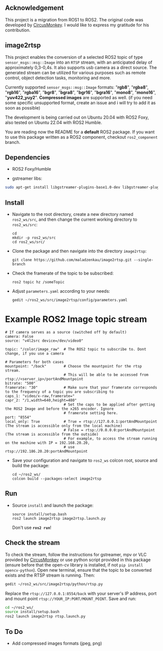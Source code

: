 ## Acknowledgement
This project is a migration from ROS1 to ROS2. The original code was developed by [CircusMonkey](https://github.com/CircusMonkey/ros_rtsp/tree/master). I would like to express my gratitude for his contribution.

## image2rtsp
This project enables the conversion of a selected ROS2 topic of type `sensor_msgs::msg::Image` into an `RTSP` stream, with an anticipated delay of approximately 0,3-0,4s. It also supports usb camera as a direct source. The generated stream can be utilized for various purposes such as remote control, object detection tasks, monitoring and more.

Currently supported `sensor_msgs::msg::Image` formats: "**rgb8**", "**rgba8**", "**rgb16**", "**rgba16**", "**bgr8**", "**bgra8**", "**bgr16**", "**bgra16**", "**mono8**", "**mono16**", "**yuv422_yuy2**".
**Compressed images** are supported as well.
(if you need some specific unsupported format, create an issue and i will try to add it as soon as possible)

The development is being carried out on Ubuntu 20.04 with ROS2 Foxy, also tested on Ubuntu 22.04 with ROS2 Humble.

You are reading now the README for a **default** ROS2 package. If you want to use this package written as a ROS2 component, checkout `ros2_component` branch. 
## Dependencies
- ROS2 Foxy/Humble

- gstreamer libs:
```bash
sudo apt-get install libgstreamer-plugins-base1.0-dev libgstreamer-plugins-good1.0-dev libgstreamer-plugins-bad1.0-dev libgstrtspserver-1.0-dev gstreamer1.0-plugins-ugly gstreamer1.0-plugins-bad
```
## Install
  - Navigate to the root directory, create a new directory named `ros2_ws/src`, and then change the current working directory to `ros2_ws/src`:
      ```bashrc
      cd
      mkdir -p ros2_ws/src
      cd ros2_ws/src/
      ```
  - Clone the package and then navigate into the directory `image2rtsp`:
      ```bashrc
      git clone https://github.com/maladzenkau/image2rtsp.git --single-branch
      ```
  - Check the framerate of the topic to be subscribed:
      ```bashrc
      ros2 topic hz /someTopic
      ```  
  - Adjust  `parameters.yaml` according to your needs:
      ```bashrc
      gedit ~/ros2_ws/src/image2rtsp/config/parameters.yaml
      ```
# Example ROS2 Image topic stream

    # If camera serves as a source (switched off by default)
    camera: False      
    source: "v4l2src device=/dev/video0"
    
    topic: "/color/image_raw"  # The ROS2 topic to subscribe to. Dont change, if you use a camera

    # Parameters for both cases
    mountpoint: "/back"        # Choose the mountpoint for the rtsp stream. 
                               # This will be able to be accessed from rtsp://<server_ip>/portAndMountpoint
    bitrate: "500"
    framerate: "30"            # Make sure that your framerate corresponds to the frequency of a topic you are subscribing to
    caps_1: "video/x-raw,framerate="
    capr_2: "/1,width=640,height=480"
                               # Set the caps to be applied after getting the ROS2 Image and before the x265 encoder. Ignore
                               # framerate setting here.
    port: "8554"
    local_only: True           # True = rtsp://127.0.0.1:portAndMountpoint (The stream is accessible only from the local machine)
                               # False = rtsp://0.0.0.0:portAndMountpoint (The stream is accessible from the outside) 
                               # For example, to access the stream running on the machine with IP = 192.168.20.20,
                               # use rtsp://192.186.20.20:portAndMountpoint
  - Save your configuration and navigate to `ros2_ws` colcon root, source and build the package:
      ```bashrc
      cd ~/ros2_ws/
      colcon build --packages-select image2rtsp
      ```
## Run
  - Source `install` and launch the package:
      ```bashrc
      source install/setup.bash
      ros2 launch image2rtsp image2rtsp.launch.py 
      ```
      Don't use **`ros2 run`**!
    
## Check the stream
To check the stream, follow the instructions for gstreamer, mpv or VLC provided by [CircusMonkey](https://github.com/CircusMonkey/ros_rtsp/blob/master/README.md) or use python script provided in this package (ensure before that the open-cv library is installed, if not `pip install opencv-python`). Open new terminal, ensure that the topic to be converted exists and the RTSP stream is running. Then:
```bash
gedit ~/ros2_ws/src/image2rtsp/python/rtsp.py
```
Replace the `rtsp://127.0.0.1:8554/back` with your server's IP address, port and mount point `rtsp://YOUR_IP:PORT/MOUNT_POINT`. Save and run:
```bash
cd ~/ros2_ws/
source install/setup.bash
ros2 launch image2rtsp rtsp.launch.py 
```
## To Do
- Add compressed images formats (jpeg, png)

